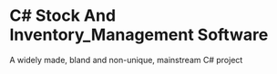 # C# Stock And Inventory_Management Software
A widely made, bland and non-unique, mainstream C# project
